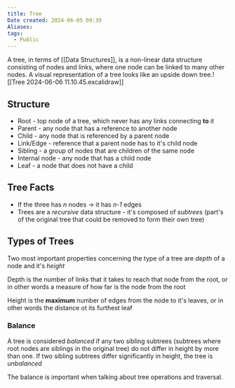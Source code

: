 ```yaml
---
title: Tree
Date created: 2024-06-05 09:39
Aliases:
tags: 
  - Public
---
```


A tree, in terms of [[Data Structures]], is a non-linear data structure consisting of nodes and links, where one node can be linked to many other nodes. 
A visual representation of a tree looks like an upside down tree.![[Tree 2024-06-06 11.10.45.excalidraw]]

## Structure
- Root - top node of a tree, which never has any links connecting **to** it
- Parent - any node that has a reference to another node
- Child - any node that is referenced by a parent node
- Link/Edge - reference that a parent node has to it's child node
- Sibling - a group of nodes that are children of the same node
- Internal node - any node that has a child node
- Leaf - a node that does not have a child

## Tree Facts
- If the three has *n* nodes -> it has *n-1* edges
- Trees are a *recursive* data structure - it's composed of *subtrees* (part's of the original tree that could be removed to form their own tree)

## Types of Trees
Two most important properties concerning the type of a tree are *depth* of a node and it's *height*

Depth is the number of links that it takes to reach that node from the root, or in other words a measure of how far is the node from the root

Height is the **maximum** number of edges from the node to it's leaves, or in other words the distance ot its furthest leaf

### Balance
A tree is considered *balanced* if any two sibling subtrees (subtrees where root nodes are siblings in the original tree) do not differ in height by more than one. If two sibling subtrees differ significantly in height, the tree is *unbalanced*

The balance is important when talking about tree operations and traversal.

